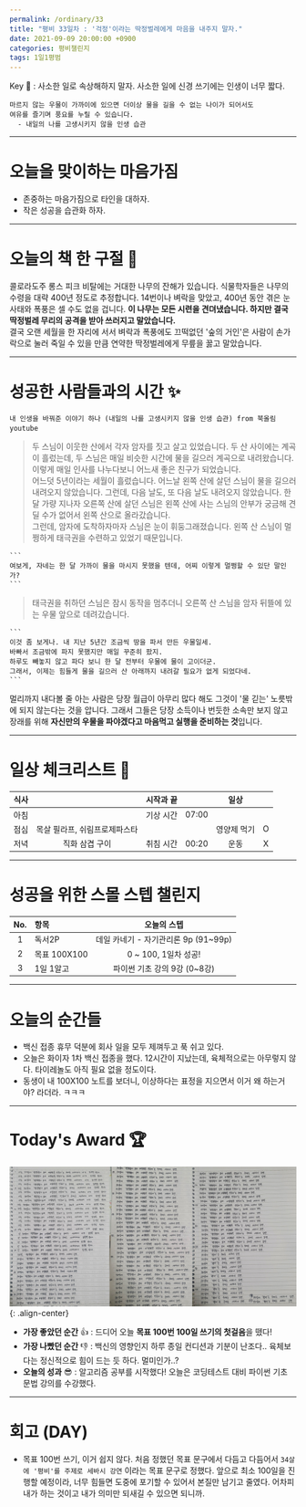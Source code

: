 ```yaml
---
permalink: /ordinary/33
title: "평비 33일차 : '걱정'이라는 딱정벌레에게 마음을 내주지 말자."
date: 2021-09-09 20:00:00 +0900
categories: 평비챌린지
tags: 1일1평범
---  
```

Key 🔑 : 사소한 일로 속상해하지 말자. 사소한 일에 신경 쓰기에는 인생이 너무 짧다.  
```
마르지 않는 우물이 가까이에 있으면 더이상 물을 길을 수 없는 나이가 되어서도
여유를 즐기며 풍요를 누릴 수 있습니다.
  - 내일의 나를 고생시키지 않을 인생 습관
```

---
# 오늘을 맞이하는 마음가짐
- 존중하는 마음가짐으로 타인을 대하자.
- 작은 성공을 습관화 하자.

---
# 오늘의 책 한 구절 📕
콜로라도주 롱스 피크 비탈에는 거대한 나무의 잔해가 있습니다. 식물학자들은 나무의 수령을 대략 400년 정도로 추정합니다. 14번이나 벼락을 맞았고, 400년 동안 겪은 눈사태와 폭풍은 셀 수도 없을 겁니다. **이 나무는 모든 시련을 견뎌냈습니다. 하지만 결국 딱정벌레 무리의 공격을 받아 쓰러지고 말았습니다.**  
결국 오랜 세월을 한 자리에 서서 벼락과 폭풍에도 끄떡없던 '숲의 거인'은 사람이 손가락으로 눌러 죽일 수 있을 만큼 연약한 딱정벌레에게 무릎을 꿇고 말았습니다.

---
# 성공한 사람들과의 시간 ✨
`내 인생을 바꿔준 이야기 하나 (내일의 나를 고생시키지 않을 인생 습관) from 북올림 youtube`  
> 두 스님이 이웃한 산에서 각자 암자를 짓고 살고 있었습니다. 두 산 사이에는 계곡이 흘렀는데, 두 스님은 매일 비슷한 시간에 물을 길으러 계곡으로 내려왔습니다. 이렇게 매일 인사를 나누다보니 어느새 좋은 친구가 되었습니다.  
> 어느덧 5년이라는 세월이 흘렀습니다. 어느날 왼쪽 산에 살던 스님이 물을 길으러 내려오지 않았습니다. 그런데, 다음 날도, 또 다음 날도 내려오지 않았습니다. 한달 가량 지나자 오른쪽 산에 살던 스님은 왼쪽 산에 사는 스님의 안부가 궁금해 견딜 수가 없어서 왼쪽 산으로 올라갔습니다.  
> 그런데, 암자에 도착하자마자 스님은 눈이 휘둥그래졌습니다. 왼쪽 산 스님이 멀쩡하게 태극권을 수련하고 있었기 때문입니다.

    ```
    여보게, 자네는 한 달 가까이 물을 마시지 못했을 텐데, 어찌 이렇게 멀쩡할 수 있단 말인가?
    ```

> 태극권을 취하던 스님은 잠시 동작을 멈추더니 오른쪽 산 스님을 암자 뒤뜰에 있는 우물 앞으로 데려갔습니다.

    ```
    이것 좀 보게나. 내 지난 5년간 조금씩 땅을 파서 만든 우물일세.
    바빠서 조금밖에 파지 못했지만 매일 꾸준히 팠지.
    하루도 빼놓지 않고 파다 보니 한 달 전부터 우물에 물이 고이더군.
    그래서, 이제는 힘들게 물을 길으러 산 아래까지 내려갈 필요가 없게 되었다네.
    ```

멀리까지 내다볼 줄 아는 사람은 당장 월급이 아무리 많다 해도 그것이 '물 긷는' 노릇밖에 되지 않는다는 것을 압니다. 그래서 그들은 당장 소득이나 번듯한 소속만 보지 않고 장래를 위해 **자신만의 우물을 파야겠다고 마음먹고 실행을 준비하는 것**입니다.

---
# 일상 체크리스트 📃

| 식사 |  | 시작과 끝 |  | 일상 |  |
|:----:|:----:|:----:|:----:|:----:|:----:|
| 아침 |  | 기상 시간 | 07:00 |  |  |
| 점심 | 목살 필라프, 쉬림프로제파스타 |  |  | 영양제 먹기 | O |
| 저녁 | 직화 삼겹 구이 | 취침 시간 | 00:20 | 운동 | X |

---
# 성공을 위한 스몰 스텝 챌린지

| No. | 항목 | 오늘의 스텝 |
|:----:|:----|:----:|
| 1 | 독서2P | 데일 카네기 - 자기관리론 9p (91~99p) |
| 2 | 목표 100X100 | 0 ~ 100, 1일차 성공! |
| 3 | 1일 1알고 | 파이썬 기초 강의 9강 (0~8강) |

---
# 오늘의 순간들
- 백신 접종 휴무 덕분에 회사 일을 모두 제껴두고 푹 쉬고 있다.  
- 오늘은 화이자 1차 백신 접종을 했다. 12시간이 지났는데, 육체적으로는 아무렇지 않다. 타이레놀도 아직 필요 없을 정도이다.  
- 동생이 내 100X100 노트를 보더니, 이상하다는 표정을 지으면서 이거 왜 하는거야? 라더라. ㅋㅋㅋ

---
# Today's Award 🏆
![목표 100번 100일 쓰기의 시작][100x100]{: .align-center}
- **가장 좋았던 순간** 👍 : 드디어 오늘 **목표 100번 100일 쓰기의 첫걸음**을 뗐다!  
- **가장 나빴던 순간** 👎 : 백신의 영향인지 하루 종일 컨디션과 기분이 난조다.. 육체보다는 정신적으로 힘이 드는 듯 하다. 멀미인가..?
- **오늘의 성과** 😎 : 알고리즘 공부를 시작했다! 오늘은 코딩테스트 대비 파이썬 기초 문법 강의를 수강했다.

---
# 회고 (DAY)
- 목표 100번 쓰기, 이거 쉽지 않다. 처음 정했던 목표 문구에서 다듬고 다듬어서 `34살에 '평비'를 주제로 세바시 강연` 이라는 목표 문구로 정했다. 앞으로 최소 100일을 진행할 예정이라, 너무 힘들면 도중에 포기할 수 있어서 본질만 남기고 줄였다. 어차피 내가 하는 것이고 내가 의미만 되새길 수 있으면 되니까. 

[100x100]: ../../../assets/images/post/Ordinary/100x100_1st.png